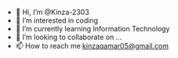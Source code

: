 - 👋 Hi, I’m @Kinza-2303
- 👀 I’m interested in coding 
- 🌱 I’m currently learning Information Technology 
- 💞️ I’m looking to collaborate on ...
- 📫 How to reach me kinzaqamar05@gmail.com

<!---
Kinza-2303/Kinza-2303 is a ✨ special ✨ repository because its `README.md` (this file) appears on your GitHub profile.
You can click the Preview link to take a look at your changes.
--->
